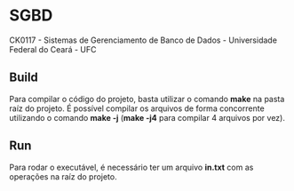 # SGBD
CK0117 - Sistemas de Gerenciamento de Banco de Dados - Universidade Federal do Ceará - UFC

## Build
Para compilar o código do projeto, basta utilizar o comando **make** na pasta raíz do projeto. É possível compilar os arquivos de forma concorrente utilizando o comando **make -j** (**make -j4** para compilar 4 arquivos por vez).

## Run
Para rodar o executável, é necessário ter um arquivo **in.txt** com as operações na raíz do projeto.